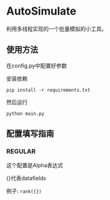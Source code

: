 # AutoSimulate

利用多线程实现的一个批量模拟的小工具。

## 使用方法

在config.py中配置好参数

安装依赖

```shell
pip install -r requirements.txt
```

然后运行

```shell
python main.py
```

## 配置填写指南

### REGULAR

这个配置是Alpha表达式

{}代表datafields

例子: `rank({})`